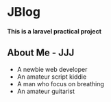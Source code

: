 # JBlog

#### This is a laravel practical project

## About Me - JJJ

- A newbie web developer
- An amateur script kiddie
- A man who focus on breathing
- An amateur guitarist
